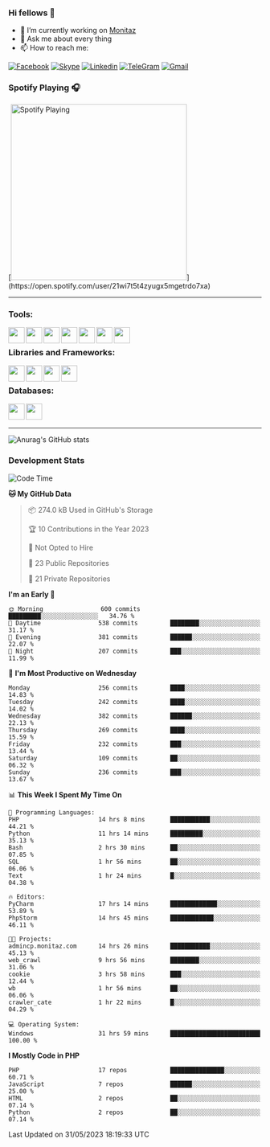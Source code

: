 ### Hi fellows 👋
- 🔭 I’m currently working on [Monitaz](https://monitaz.com/)
- 💬 Ask me about every thing
- 📫 How to reach me:

[![Facebook](https://img.shields.io/badge/Facebook-0000FF?logo=facebook&logoColor=white)](https://www.facebook.com/le.dat155)
[![Skype](https://img.shields.io/badge/Skype-blue?logo=skype&logoColor=white)](https://join.skype.com/invite/lr2sd8ZndbWr)
[![Linkedin](https://img.shields.io/badge/LinkedIn-0A66C2?logo=linkedin)](https://www.linkedin.com/in/ti%E1%BA%BFn-%C4%91%E1%BA%A1t-l%C3%AA-ba267a232/)
[![TeleGram](https://img.shields.io/badge/telegram-EF0EFF?logo=telegram)](https://t.me/subibi1505)
[![Gmail](https://img.shields.io/badge/Gmail-green?logo=gmail)](mailto:tiendat15599.dev@gmail.com)

### Spotify Playing 🎧
<div>
[<img src="https://tiendat-spotify.vercel.app/api/spotify" alt="Spotify Playing" width="350" />](https://open.spotify.com/user/21wi7t5t4zyugx5mgetrdo7xa)
</div>

---

### Tools:
<img align='left' height="32" width="32" src="https://upload.wikimedia.org/wikipedia/commons/thumb/c/c9/PhpStorm_Icon.svg/2048px-PhpStorm_Icon.svg.png">
<img align='left' height="32" width="32" src="https://upload.wikimedia.org/wikipedia/commons/thumb/1/1d/PyCharm_Icon.svg/1200px-PyCharm_Icon.svg.png">
<img align='left' height="32" width="32" src="https://cdn2.iconfinder.com/data/icons/pack1-baco-flurry-icons-style/512/XAMPP.png">
<img align='left' height="32" width="32" src="https://www.docker.com/wp-content/uploads/2022/03/vertical-logo-monochromatic.png">
<img align='left' height="32" width="32" src="https://www.mamp.info/images/icons/mamp-pro.png">
<img align='left' height="32" width="32" src="https://www.puttygen.com/wp-content/uploads/2019/05/Termius.png">
<img align='left' height="32" width="32" src="https://1475031.s21i.faiusr.com/4/1/ABUIABAEGAAg3dWc8AUoq7a8hAIwgAg4gAg.png">
<br>

### Libraries and Frameworks:
<img align='left' height="32" width="32" src="https://i0.wp.com/phocode.com/wp-content/uploads/2019/11/scrapyLogo.png?fit=300%2C300&ssl=1&w=640">
<img align='left' height="32" width="32" src="https://upload.wikimedia.org/wikipedia/commons/thumb/9/9a/Laravel.svg/985px-Laravel.svg.png">
<img align='left' height="32" width="32" src="https://cdn.worldvectorlogo.com/logos/codeigniter.svg">
<img align='left' height="32" width="32" src="https://upload.wikimedia.org/wikipedia/commons/thumb/e/ea/Zend-framework.svg/2560px-Zend-framework.svg.png">
<br>

### Databases:
<img align='left' height="32" width="32" src="https://download.logo.wine/logo/MySQL/MySQL-Logo.wine.png">
<img align='left' height="32" width="32" src="https://seeklogo.com/images/E/elasticsearch-logo-C75C4578EC-seeklogo.com.png">

<br>
<br>

---
![Anurag's GitHub stats](https://github-readme-stats.vercel.app/api?username=tiendat15599&show_icons=true&theme=tokyonight)
### Development Stats


<!--START_SECTION:waka-->
![Code Time](http://img.shields.io/badge/Code%20Time-43%20hrs%2037%20mins-blue)

**🐱 My GitHub Data** 

> 📦 274.0 kB Used in GitHub's Storage 
 > 
> 🏆 10 Contributions in the Year 2023
 > 
> 🚫 Not Opted to Hire
 > 
> 📜 23 Public Repositories 
 > 
> 🔑 21 Private Repositories 
 > 
**I'm an Early 🐤** 

```text
🌞 Morning                600 commits         █████████░░░░░░░░░░░░░░░░   34.76 % 
🌆 Daytime                538 commits         ████████░░░░░░░░░░░░░░░░░   31.17 % 
🌃 Evening                381 commits         ██████░░░░░░░░░░░░░░░░░░░   22.07 % 
🌙 Night                  207 commits         ███░░░░░░░░░░░░░░░░░░░░░░   11.99 % 
```
📅 **I'm Most Productive on Wednesday** 

```text
Monday                   256 commits         ████░░░░░░░░░░░░░░░░░░░░░   14.83 % 
Tuesday                  242 commits         ████░░░░░░░░░░░░░░░░░░░░░   14.02 % 
Wednesday                382 commits         ██████░░░░░░░░░░░░░░░░░░░   22.13 % 
Thursday                 269 commits         ████░░░░░░░░░░░░░░░░░░░░░   15.59 % 
Friday                   232 commits         ███░░░░░░░░░░░░░░░░░░░░░░   13.44 % 
Saturday                 109 commits         ██░░░░░░░░░░░░░░░░░░░░░░░   06.32 % 
Sunday                   236 commits         ███░░░░░░░░░░░░░░░░░░░░░░   13.67 % 
```


📊 **This Week I Spent My Time On** 

```text
💬 Programming Languages: 
PHP                      14 hrs 8 mins       ███████████░░░░░░░░░░░░░░   44.21 % 
Python                   11 hrs 14 mins      █████████░░░░░░░░░░░░░░░░   35.13 % 
Bash                     2 hrs 30 mins       ██░░░░░░░░░░░░░░░░░░░░░░░   07.85 % 
SQL                      1 hr 56 mins        ██░░░░░░░░░░░░░░░░░░░░░░░   06.06 % 
Text                     1 hr 24 mins        █░░░░░░░░░░░░░░░░░░░░░░░░   04.38 % 

🔥 Editors: 
PyCharm                  17 hrs 14 mins      █████████████░░░░░░░░░░░░   53.89 % 
PhpStorm                 14 hrs 45 mins      ████████████░░░░░░░░░░░░░   46.11 % 

🐱‍💻 Projects: 
admincp.monitaz.com      14 hrs 26 mins      ███████████░░░░░░░░░░░░░░   45.13 % 
web_crawl                9 hrs 56 mins       ████████░░░░░░░░░░░░░░░░░   31.06 % 
cookie                   3 hrs 58 mins       ███░░░░░░░░░░░░░░░░░░░░░░   12.44 % 
wb                       1 hr 56 mins        ██░░░░░░░░░░░░░░░░░░░░░░░   06.06 % 
crawler_cate             1 hr 22 mins        █░░░░░░░░░░░░░░░░░░░░░░░░   04.29 % 

💻 Operating System: 
Windows                  31 hrs 59 mins      █████████████████████████   100.00 % 
```

**I Mostly Code in PHP** 

```text
PHP                      17 repos            ███████████████░░░░░░░░░░   60.71 % 
JavaScript               7 repos             ██████░░░░░░░░░░░░░░░░░░░   25.00 % 
HTML                     2 repos             ██░░░░░░░░░░░░░░░░░░░░░░░   07.14 % 
Python                   2 repos             ██░░░░░░░░░░░░░░░░░░░░░░░   07.14 % 
```




 Last Updated on 31/05/2023 18:19:33 UTC
<!--END_SECTION:waka-->
